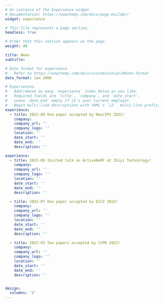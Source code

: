```yaml
---
# An instance of the Experience widget.
# Documentation: https://wowchemy.com/docs/page-builder/
widget: experience

# This file represents a page section.
headless: true

# Order that this section appears on the page.
weight: 40

title: News
subtitle:

# Date format for experience
#   Refer to https://wowchemy.com/docs/customization/#date-format
date_format: Jan 2006

# Experiences.
#   Add/remove as many `experience` items below as you like.
#   Required fields are `title`, `company`, and `date_start`.
#   Leave `date_end` empty if it's your current employer.
#   Begin multi-line descriptions with YAML's `|2-` multi-line prefix.
experience:
  - title: 2022-09 One paper accepted by NeurIPS 2022!
    company: 
    company_url: ''
    company_logo: ''
    location: ''
    date_start: ''
    date_end: ''
    description: ''

experience:
  - title: 2022-09 Invited talk on ActiveNeRF at Zhiyi Technology!
    company: 
    company_url: ''
    company_logo: ''
    location: ''
    date_start: ''
    date_end: ''
    description: ''

  - title: 2022-07 One paper accepted by ECCV 2022!
    company: 
    company_url: ''
    company_logo: ''
    location: ''
    date_start: ''
    date_end: ''
    description: ''

  - title: 2022-03 Two papers accepted by CVPR 2022!
    company: 
    company_url: ''
    company_logo: ''
    location: ''
    date_start: ''
    date_end: ''
    description: ''


design:
  columns: '2'
---
```

